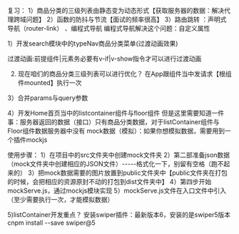 复习：
1）商品分类的三级列表由静态变为动态形式【获取服务器的数据：解决代理跨域问题】
2）函数的防抖与节流【面试的频率很高】
3）路由跳转 ：声明式导航（router-link） 、编程式导航
编程式导航解决这个问题：自定义属性



1）开发search模块中的typeNav商品分类菜单(过渡动画效果)

过渡动画:前提组件|元素务必要有v-if|v-show指令才可以进行过渡动画

2) 现在咱们的商品分类三级列表可以进行优化？
在App跟组件当中发请求【根组件mounted】执行一次

3）合并params与query参数


4）开发Home首页当中的listcontainer组件与floor组件
但是这里需要知道一件事：服务器返回的数据（接口）只有商品分类数据，对于listContainer组件与Floor组件数据服务器中没有
mock数据（模拟）：如果你想模拟数据，需要用到一个插件mockjs

使用步骤：
1）在项目中的src文件夹中创建mock文件夹
2）第二部准备json数据（mock文件夹中创建相应的JSON文件）-----格式化一下，别留有空格（跑不起来的）
3）把mock数据需要的图片放置到public文件夹中【public文件夹在打包的时候，会把相应的资源原封不动的打包到dist文件夹中】
4）第四步开始mockServe.js，通过mockjs模块实现
5）mockServe.js文件在入口文件中引入（至少需要执行一次，才能模拟数据）

5)listContainer开发重点？
安装swiper插件：最新版本6，安装的是swiper5版本
cnpm install --save swiper@5
